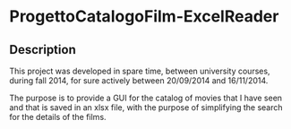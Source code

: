 # ProgettoCatalogoFilm-ExcelReader

## Description
This project was developed in spare time, between university courses, during fall 2014, for sure actively between 20/09/2014 and 16/11/2014.

The purpose is to provide a GUI for the catalog of movies that I have seen and that is saved in an xlsx file, with the purpose of simplifying the search for the details of the films.

